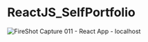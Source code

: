 # ReactJS_SelfPortfolio 


![FireShot Capture 011 - React App - localhost](https://github.com/Sandeepkadam1798/ReactJS_SelfPortfolio/assets/121084446/aa0f6d36-ed33-4953-a747-078f316a8aaa)
